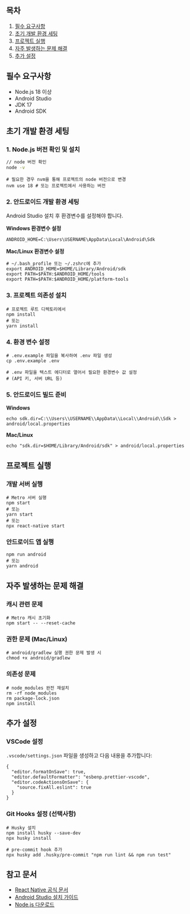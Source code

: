 ## 목차
1. [필수 요구사항](#필수-요구사항)
2. [초기 개발 환경 세팅](#초기-개발-환경-세팅)
3. [프로젝트 실행](#프로젝트-실행)
4. [자주 발생하는 문제 해결](#자주-발생하는-문제-해결)
5. [추가 설정](#추가-설정)

## 필수 요구사항
- Node.js 18 이상
- Android Studio
- JDK 17
- Android SDK

## 초기 개발 환경 세팅

### 1. Node.js 버전 확인 및 설치
```bash
// node 버전 확인
node -v
```

```plaintext
# 필요한 경우 nvm을 통해 프로젝트의 node 버전으로 변경
nvm use 18 # 또는 프로젝트에서 사용하는 버전
```

### 2. 안드로이드 개발 환경 세팅
Android Studio 설치 후 환경변수를 설정해야 합니다.

**Windows 환경변수 설정**
```
ANDROID_HOME=C:\Users\USERNAME\AppData\Local\Android\Sdk
```

**Mac/Linux 환경변수 설정**
```
# ~/.bash_profile 또는 ~/.zshrc에 추가
export ANDROID_HOME=$HOME/Library/Android/sdk
export PATH=$PATH:$ANDROID_HOME/tools
export PATH=$PATH:$ANDROID_HOME/platform-tools
```
### 3. 프로젝트 의존성 설치
```
# 프로젝트 루트 디렉토리에서
npm install
# 또는
yarn install
```

### 4. 환경 변수 설정
```
# .env.example 파일을 복사하여 .env 파일 생성
cp .env.example .env

# .env 파일을 텍스트 에디터로 열어서 필요한 환경변수 값 설정
# (API 키, 서버 URL 등)
```

### 5. 안드로이드 빌드 준비
**Windows**
```
echo sdk.dir=C:\\Users\\USERNAME\\AppData\\Local\\Android\\Sdk > android/local.properties
```


**Mac/Linux**
```
echo "sdk.dir=$HOME/Library/Android/sdk" > android/local.properties
```


## 프로젝트 실행

### 개발 서버 실행
```
# Metro 서버 실행
npm start
# 또는
yarn start
# 또는
npx react-native start
```

### 안드로이드 앱 실행
```
npm run android
# 또는
yarn android
```
## 자주 발생하는 문제 해결

### 캐시 관련 문제
```
# Metro 캐시 초기화
npm start -- --reset-cache
```
### 권한 문제 (Mac/Linux)
```
# android/gradlew 실행 권한 문제 발생 시
chmod +x android/gradlew
```
### 의존성 문제
```
# node_modules 완전 재설치
rm -rf node_modules
rm package-lock.json
npm install
```
## 추가 설정

### VSCode 설정
`.vscode/settings.json` 파일을 생성하고 다음 내용을 추가합니다:
```
{
  "editor.formatOnSave": true,
  "editor.defaultFormatter": "esbenp.prettier-vscode",
  "editor.codeActionsOnSave": {
    "source.fixAll.eslint": true
  }
}
```

### Git Hooks 설정 (선택사항)
```
# Husky 설치
npm install husky --save-dev
npx husky install

# pre-commit hook 추가
npx husky add .husky/pre-commit "npm run lint && npm run test"
```
## 참고 문서
- [React Native 공식 문서](https://reactnative.dev/docs/environment-setup)
- [Android Studio 설치 가이드](https://developer.android.com/studio/install)
- [Node.js 다운로드](https://nodejs.org/)
